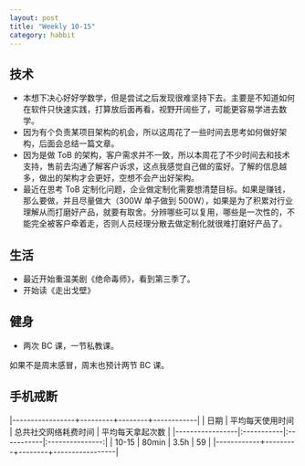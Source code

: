 ```yaml
---
layout: post
title: "Weekly 10-15"
category: habbit
---
```


## 技术

- 本想下决心好好学数学，但是尝试之后发现很难坚持下去。主要是不知道如何在软件只快速实践，打算放后面再看，视野开阔些了，可能更容易学进去数学。
- 因为有个负责某项目架构的机会，所以这周花了一些时间去思考如何做好架构，后面会总结一篇文章。
- 因为是做 ToB 的架构，客户需求并不一致，所以本周花了不少时间去和技术支持，售前去沟通了解客户诉求，这点我感觉自己做的蛮好。了解的信息越多，做出的架构才会更好，空想不会产出好架构。
- 最近在思考 ToB 定制化问题，企业做定制化需要想清楚目标。如果是赚钱，那么要做，并且尽量做大（300W 单子做到 500W），如果是为了积累对行业理解从而打磨好产品，就要有取舍。分辨哪些可以复用，哪些是一次性的，不能完全被客户牵着走，否则人员经理分散去做定制化就很难打磨好产品了。

## 生活

- 最近开始重温美剧《绝命毒师》，看到第三季了。
- 开始读《走出戈壁》

## 健身

- 两次 BC 课，一节私教课。

如果不是周末感冒，周末也预计两节 BC 课。

## 手机戒断

|-----------------+---------+--------+------------|
| 日期             | 平均每天使用时间  | 总共社交网络耗费时间  | 平均每天拿起次数        | 
|-----------------|:-----------|:-----------|:---------------:|
| 10-15           | 80min | 3.5h  | 59  | 
|------------+---------+--------+-----------------|